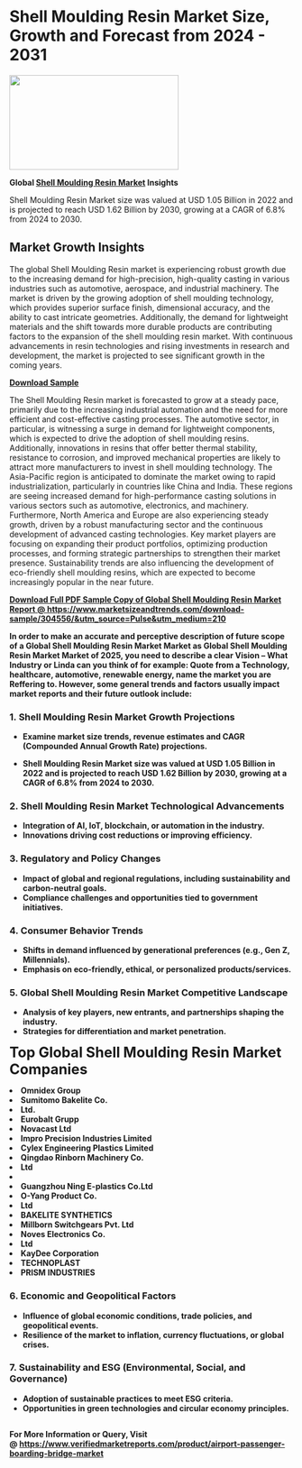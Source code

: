 <H1>Shell Moulding Resin Market Size, Growth and Forecast from 2024 - 2031</H1><img class="aligncenter size-medium wp-image-584254" src="https://thirdeyenews.in/wp-content/uploads/2024/09/Global-Market-Research-300x168.jpeg" alt="" width="300" height="168" /><p><strong>Global&nbsp;<a href="https://www.marketsizeandtrends.com/download-sample/304556/&amp;utm_source=Pulse&amp;utm_medium=210">Shell Moulding Resin Market</a> Insights</strong></p><p>Shell Moulding Resin Market size was valued at USD 1.05 Billion in 2022 and is projected to reach USD 1.62 Billion by 2030, growing at a CAGR of 6.8% from 2024 to 2030.</p><p><h2>Market Growth Insights</h2> <p>The global Shell Moulding Resin market is experiencing robust growth due to the increasing demand for high-precision, high-quality casting in various industries such as automotive, aerospace, and industrial machinery. The market is driven by the growing adoption of shell moulding technology, which provides superior surface finish, dimensional accuracy, and the ability to cast intricate geometries. Additionally, the demand for lightweight materials and the shift towards more durable products are contributing factors to the expansion of the shell moulding resin market. With continuous advancements in resin technologies and rising investments in research and development, the market is projected to see significant growth in the coming years.</p> <p><strong><a href="#">Download Sample</a></strong></p> <p>The Shell Moulding Resin market is forecasted to grow at a steady pace, primarily due to the increasing industrial automation and the need for more efficient and cost-effective casting processes. The automotive sector, in particular, is witnessing a surge in demand for lightweight components, which is expected to drive the adoption of shell moulding resins. Additionally, innovations in resins that offer better thermal stability, resistance to corrosion, and improved mechanical properties are likely to attract more manufacturers to invest in shell moulding technology. The Asia-Pacific region is anticipated to dominate the market owing to rapid industrialization, particularly in countries like China and India. These regions are seeing increased demand for high-performance casting solutions in various sectors such as automotive, electronics, and machinery. Furthermore, North America and Europe are also experiencing steady growth, driven by a robust manufacturing sector and the continuous development of advanced casting technologies. Key market players are focusing on expanding their product portfolios, optimizing production processes, and forming strategic partnerships to strengthen their market presence. Sustainability trends are also influencing the development of eco-friendly shell moulding resins, which are expected to become increasingly popular in the near future.</p> <p><strong><a href="#"></p><p><span class=""><strong>Download Full PDF Sample Copy of Global Shell Moulding Resin Market Report</strong> @ <a href="https://www.marketsizeandtrends.com/download-sample/304556/&amp;utm_source=Pulse&amp;utm_medium=210" target="_blank">https://www.marketsizeandtrends.com/download-sample/304556/&amp;utm_source=Pulse&amp;utm_medium=210</a></span></p><p>In order to make an accurate and perceptive description of future scope of a Global&nbsp;Shell Moulding Resin Market Market as Global&nbsp;Shell Moulding Resin Market Market of 2025, you need to describe a clear Vision &ndash; What Industry or Linda can you think of for example: Quote from a Technology, healthcare, automotive, renewable energy, name the market you are Reffering to. However, some general trends and factors usually impact market reports and their future outlook include:</p><h3>1.&nbsp;<strong>Shell Moulding Resin Market Growth Projections</strong></h3><ul><li>Examine market size trends, revenue estimates and CAGR (Compounded Annual Growth Rate) projections.</li><li><p>Shell Moulding Resin Market size was valued at USD 1.05 Billion in 2022 and is projected to reach USD 1.62 Billion by 2030, growing at a CAGR of 6.8% from 2024 to 2030.</p></li></ul><h3>2.&nbsp;<strong>Shell Moulding Resin Market Technological Advancements</strong></h3><ul><li>Integration of AI, IoT, blockchain, or automation in the industry.</li><li>Innovations driving cost reductions or improving efficiency.</li></ul><h3>3.&nbsp;<strong>Regulatory and Policy Changes</strong></h3><ul><li>Impact of global and regional regulations, including sustainability and carbon-neutral goals.</li><li>Compliance challenges and opportunities tied to government initiatives.</li></ul><h3>4.&nbsp;<strong>Consumer Behavior Trends</strong></h3><ul><li>Shifts in demand influenced by generational preferences (e.g., Gen Z, Millennials).</li><li>Emphasis on eco-friendly, ethical, or personalized products/services.</li></ul><h3>5.&nbsp;<strong>Global Shell Moulding Resin Market Competitive Landscape</strong></h3><ul><li>Analysis of key players, new entrants, and partnerships shaping the industry.</li><li>Strategies for differentiation and market penetration.</li></ul><p data-pm-slice="1 1 []"><span style="color: inherit; font-family: inherit; font-size: 25px;">Top Global Shell Moulding Resin Market Companies</span></p><div class="" data-test-id=""><p><li>Omnidex Group</li><li> Sumitomo Bakelite Co.</li><li> Ltd.</li><li> Eurobalt Grupp</li><li> Novacast Ltd</li><li> Impro Precision Industries Limited</li><li> Cylex Engineering Plastics Limited</li><li> Qingdao Rinborn Machinery Co.</li><li> Ltd</li><li></li><li> Guangzhou Ning E-plastics Co.Ltd</li><li> O-Yang Product Co.</li><li> Ltd</li><li> BAKELITE SYNTHETICS</li><li> Millborn Switchgears Pvt. Ltd</li><li> Noves Electronics Co.</li><li> Ltd</li><li> KayDee Corporation</li><li> TECHNOPLAST</li><li> PRISM INDUSTRIES</li></p></div><h3>6.&nbsp;<strong>Economic and Geopolitical Factors</strong></h3><ul><li>Influence of global economic conditions, trade policies, and geopolitical events.</li><li>Resilience of the market to inflation, currency fluctuations, or global crises.</li></ul><h3>7.&nbsp;<strong>Sustainability and ESG (Environmental, Social, and Governance)</strong></h3><ul><li>Adoption of sustainable practices to meet ESG criteria.</li><li>Opportunities in green technologies and circular economy principles.</li></ul><h2><strong style="font-size: 14px;">For More Information or Query, Visit @&nbsp;</strong><a style="background-color: #ffffff; font-size: 14px;" href="https://www.marketsizeandtrends.com/report/shell-moulding-resin-market/" target="_blank">https://www.verifiedmarketreports.com/product/airport-passenger-boarding-bridge-market</a></h2>

